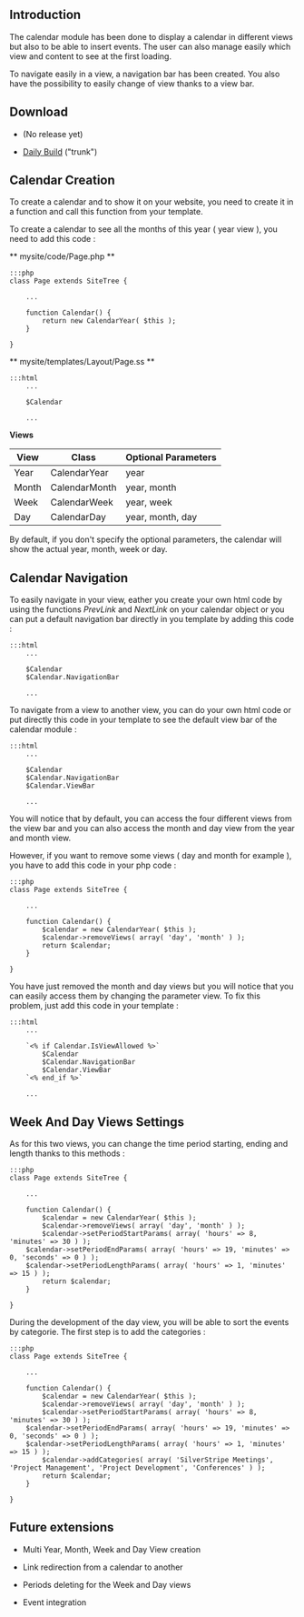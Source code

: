 ## Introduction

The calendar module has been done to display a calendar in different views but also to be able to insert events.
The user can also manage easily which view and content to see at the first loading.

To navigate easily in a view, a navigation bar has been created. You also have the possibility to easily change of view
thanks to a view bar.

## Download

*  (No release yet)

*  [Daily
Build](http://open.silverstripe.com/changeset/latest/modules/calendar/trunk?old_path=/&filename=/modules/calendar/trunk&format=zip)
("trunk")

## Calendar Creation

To create a calendar and to show it on your website, you need to create it in a function and call this function from
your template.

To create a calendar to see all the months of this year ( year view ), you need to add this code :

** mysite/code/Page.php **

	:::php
	class Page extends SiteTree {
	
	    ...
	
	    function Calendar() {
	        return new CalendarYear( $this );
	    }
	
	}



** mysite/templates/Layout/Page.ss **

	:::html
	    ...
	
	    $Calendar
	
	    ...


**__Views__**

 | View  | Class         | Optional Parameters | 
 | ----  | -----         | ------------------- | 
 | Year  | CalendarYear  | year                | 
 | Month | CalendarMonth | year, month         | 
 | Week  | CalendarWeek  | year, week          | 
 | Day   | CalendarDay   | year, month, day    | 

By default, if you don't specify the optional parameters, the calendar will show the actual year, month, week or day.




## Calendar Navigation

To easily navigate in your view, eather you create your own html code by using the functions *PrevLink* and *NextLink*
on your calendar object or you can put a default navigation bar directly in you template by adding this code :

	:::html
	    ...
	
	    $Calendar
	    $Calendar.NavigationBar
	
	    ...


To navigate from a view to another view, you can do your own html code or put directly this code in your template to see
the default view bar of the calendar module :

	:::html
	    ...
	
	    $Calendar
	    $Calendar.NavigationBar
	    $Calendar.ViewBar
	
	    ...


You will notice that by default, you can access the four different views from the view bar and you can also access the
month and day view from the year and month view.

However, if you want to remove some views ( day and month for example ), you have to add this code in your php code :

	:::php
	class Page extends SiteTree {
	
	    ...
	
	    function Calendar() {
	        $calendar = new CalendarYear( $this );
	        $calendar->removeViews( array( 'day', 'month' ) );
	        return $calendar;
	    }
	
	}


You have just removed the month and day views but you will notice that you can easily access them by changing the
parameter view.
To fix this problem, just add this code in your template :

	:::html
	    ...
	
	    `<% if Calendar.IsViewAllowed %>`
	        $Calendar
	        $Calendar.NavigationBar
	        $Calendar.ViewBar
	    `<% end_if %>`
	
	    ...






## Week And Day Views Settings

As for this two views, you can change the time period starting, ending and length thanks to this methods :

	:::php
	class Page extends SiteTree {
	
	    ...
	
	    function Calendar() {
	        $calendar = new CalendarYear( $this );
	        $calendar->removeViews( array( 'day', 'month' ) );
	        $calendar->setPeriodStartParams( array( 'hours' => 8, 'minutes' => 30 ) );
		$calendar->setPeriodEndParams( array( 'hours' => 19, 'minutes' => 0, 'seconds' => 0 ) );
		$calendar->setPeriodLengthParams( array( 'hours' => 1, 'minutes' => 15 ) );
	        return $calendar;
	    }
	
	}


During the development of the day view, you will be able to sort the events by categorie. The first step is to add the
categories :

	:::php
	class Page extends SiteTree {
	
	    ...
	
	    function Calendar() {
	        $calendar = new CalendarYear( $this );
	        $calendar->removeViews( array( 'day', 'month' ) );
	        $calendar->setPeriodStartParams( array( 'hours' => 8, 'minutes' => 30 ) );
		$calendar->setPeriodEndParams( array( 'hours' => 19, 'minutes' => 0, 'seconds' => 0 ) );
		$calendar->setPeriodLengthParams( array( 'hours' => 1, 'minutes' => 15 ) );
	        $calendar->addCategories( array( 'SilverStripe Meetings', 'Project Management', 'Project Development', 'Conferences' ) );
	        return $calendar;
	    }
	
	}


## Future extensions

*  Multi Year, Month, Week and Day View creation

*  Link redirection from a calendar to another

*  Periods deleting for the Week and Day views

*  Event integration
